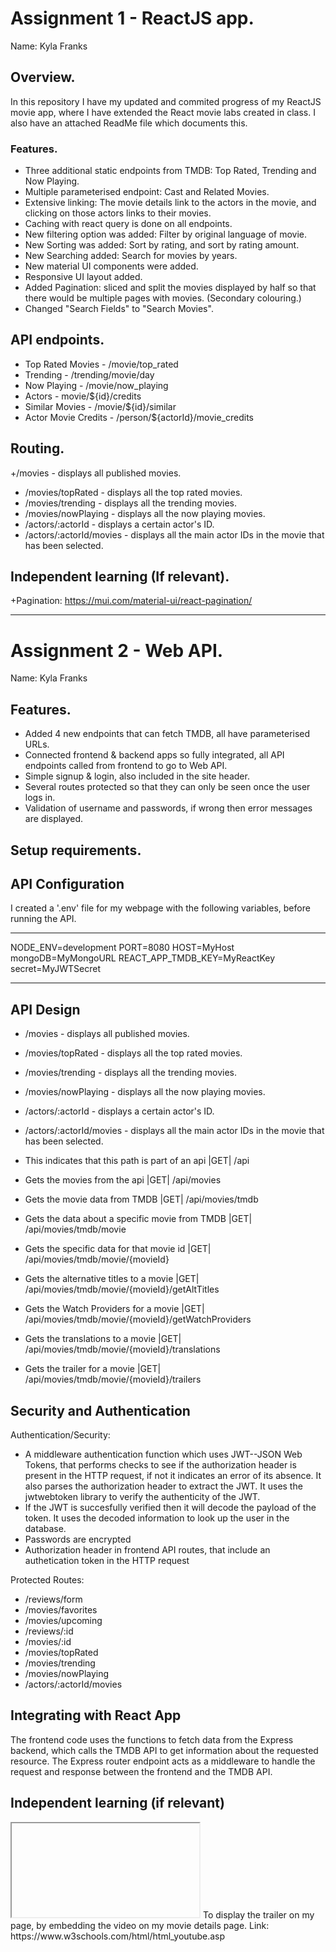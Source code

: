 # Assignment 1 - ReactJS app.

Name: Kyla Franks

## Overview.

In this repository I have my updated and commited progress of my ReactJS movie app, where I have extended the React movie labs created in class. I also have an attached ReadMe file which documents this.

### Features.

+ Three additional static endpoints from TMDB: Top Rated, Trending and Now Playing.
+ Multiple parameterised endpoint: Cast and Related Movies.
+ Extensive linking: The movie details link to the actors in the movie, and clicking on those actors links to their movies.
+ Caching with react query is done on all endpoints.  
+ New filtering option was added: Filter by original language of movie.
+ New Sorting was added: Sort by rating, and sort by rating amount.
+ New Searching added: Search for movies by years.
+ New material UI components were added.
+ Responsive UI layout added.
+ Added Pagination: sliced and split the movies displayed by half so that there would be multiple pages with movies. (Secondary colouring.)
+ Changed "Search Fields" to "Search Movies". 

## API endpoints.

+ Top Rated Movies - /movie/top_rated
+ Trending - /trending/movie/day
+ Now Playing - /movie/now_playing
+ Actors - movie/${id}/credits
+ Similar Movies - /movie/${id}/similar
+ Actor Movie Credits - /person/${actorId}/movie_credits

## Routing.

+/movies - displays all published movies.
+ /movies/topRated - displays all the top rated movies.
+ /movies/trending - displays all the trending movies.
+ /movies/nowPlaying - displays all the now playing movies.
+ /actors/:actorId - displays a certain actor's ID.
+ /actors/:actorId/movies - displays all the main actor IDs in the movie that has been selected.

## Independent learning (If relevant).

+Pagination: https://mui.com/material-ui/react-pagination/

------------------------------------------------------------------------------------------------------------------------------------

# Assignment 2 - Web API.

Name: Kyla Franks

## Features.
 
 + Added 4 new endpoints that can fetch TMDB, all have parameterised URLs.
 + Connected frontend & backend apps so fully integrated, all API endpoints called from frontend to go to Web API.
 + Simple signup & login, also included in the site header.
 + Several routes protected so that they can only be seen once the user logs in.
 + Validation of username and passwords, if wrong then error messages are displayed.

## Setup requirements.


## API Configuration

I created a '.env' file for my webpage with the following variables, before running the API.
______________________
NODE_ENV=development
PORT=8080
HOST=MyHost
mongoDB=MyMongoURL
REACT_APP_TMDB_KEY=MyReactKey
secret=MyJWTSecret
______________________

## API Design

- /movies - displays all published movies.
- /movies/topRated - displays all the top rated movies.
- /movies/trending - displays all the trending movies.
- /movies/nowPlaying - displays all the now playing movies.
- /actors/:actorId - displays a certain actor's ID.
- /actors/:actorId/movies - displays all the main actor IDs in the movie that has been selected.

- This indicates that this path is part of an api |GET| /api
- Gets the movies from the api |GET| /api/movies
- Gets the movie data from TMDB |GET| /api/movies/tmdb
- Gets the data about a specific movie from TMDB |GET| /api/movies/tmdb/movie
- Gets the specific data for that movie id |GET| /api/movies/tmdb/movie/{movieId}
- Gets the alternative titles to a movie |GET| /api/movies/tmdb/movie/{movieId}/getAltTitles
- Gets the Watch Providers for a movie |GET| /api/movies/tmdb/movie/{movieId}/getWatchProviders
- Gets the translations to a movie |GET| /api/movies/tmdb/movie/{movieId}/translations
- Gets the trailer for a movie |GET| /api/movies/tmdb/movie/{movieId}/trailers

## Security and Authentication

Authentication/Security:
- A middleware authentication function which uses JWT--JSON Web Tokens, that performs checks to see if the authorization header is present in the HTTP request, if not it indicates an error of its absence. It also parses the authorization header to extract the JWT. It uses the jwtwebtoken library to verify the authenticity of the JWT.
- If the JWT is succesfully verified then it will decode the payload of the token. It uses the decoded information to look up the user in the database.
- Passwords are encrypted
- Authorization header in frontend API routes, that include an authetication token in the HTTP request

 Protected Routes:
- /reviews/form
- /movies/favorites
- /movies/upcoming
- /reviews/:id
- /movies/:id
- /movies/topRated
- /movies/trending
- /movies/nowPlaying
- /actors/:actorId/movies


## Integrating with React App

The frontend code uses the functions to fetch data from the Express backend, which calls the TMDB API to get information about the requested resource. The Express router endpoint acts as a middleware to handle the request and response between the frontend and the TMDB API.

## Independent learning (if relevant)

<iframe></iframe> To display the trailer on my page, by embedding the video on my movie details page. 
Link: https://www.w3schools.com/html/html_youtube.asp
